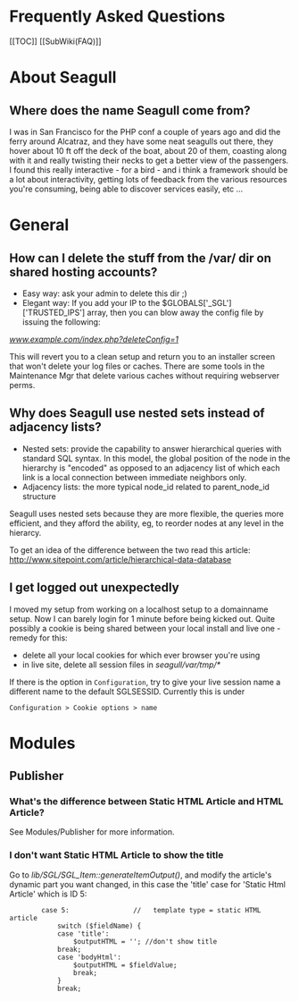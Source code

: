 <!-- Name: FAQ -->
<!-- Version: 9 -->
<!-- Last-Modified: 2006/03/29 00:55:45 -->
<!-- Author: demian -->
# Frequently Asked Questions
[[TOC]]
[[SubWiki(FAQ)]]

# About Seagull
## Where does the name Seagull come from?
I was in San Francisco for the PHP conf a couple of years ago and did the ferry around Alcatraz, and they have some neat seagulls out there, they hover about 10 ft off the deck of the boat, about 20 of them, coasting along with it and really twisting their necks to get a better view of the passengers.  I found this really interactive - for a bird - and i think a framework should be a lot about interactivity, getting lots of feedback from the various resources you're consuming, being able to discover services easily, etc ...


# General
## How can I delete the stuff from the /var/ dir on shared hosting accounts?
  * Easy way: ask your admin to delete this dir ;)
  * Elegant way: 
  If you add your IP to the $GLOBALS['_SGL']['TRUSTED_IPS'] array, then you can blow away the config file by issuing the following:
   
  _www.example.com/index.php?deleteConfig=1_
  
This will revert you to a clean setup and return you to an installer screen that won't delete your log files or caches.  There are some tools in the Maintenance Mgr that delete various caches without requiring webserver perms.

## Why does Seagull use nested sets instead of adjacency lists?
  * Nested sets: provide the capability to answer hierarchical queries with standard SQL syntax. In this model, the global position of the node in the hierarchy is "encoded" as opposed to an adjacency list of which each link is a local connection between immediate neighbors only.
  * Adjacency lists: the more typical node_id related to parent_node_id structure

Seagull uses nested sets because they are more flexible, the queries more efficient, and they afford the ability, eg, to reorder nodes at any level in the hierarcy.

To get an idea of the difference between the two read this article: http://www.sitepoint.com/article/hierarchical-data-database

## I get logged out unexpectedly
I moved my setup from working on a localhost setup to a domainname setup. Now I can barely login for 1 minute before being kicked out.  Quite possibly a cookie is being shared between your local install and live one - remedy for this:

  * delete all your local cookies for which ever browser you're using
  * in live site, delete all session files in _seagull/var/tmp/*_

If there is the option in `Configuration`, try to give your live session
name a different name to the default SGLSESSID.  Currently this is under

`Configuration > Cookie options > name`


# Modules
## Publisher
### What's the difference between Static HTML Article and HTML Article?
See Modules/Publisher for more information.

### I don't want Static HTML Article to show the title
Go to _lib/SGL/SGL_Item::generateItemOutput()_, and modify the article's dynamic 
part you want changed, in this case the 'title' case for 'Static Html Article' which is 
ID 5:


            case 5:                //   template type = static HTML article
                switch ($fieldName) {
                case 'title':
                    $outputHTML = ''; //don't show title 
                break;
                case 'bodyHtml':
                    $outputHTML = $fieldValue;
                    break;
                }
                break;